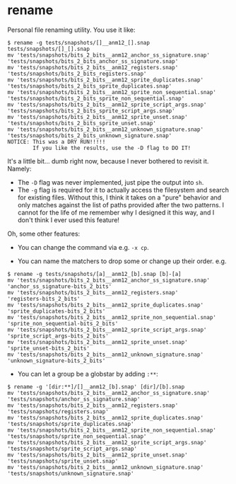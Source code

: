 # rename

Personal file renaming utility.  You use it like:

```
$ rename -g tests/snapshots/[]__anm12_[].snap tests/snapshots/[]_[].snap
mv 'tests/snapshots/bits_2_bits__anm12_anchor_ss_signature.snap'    'tests/snapshots/bits_2_bits_anchor_ss_signature.snap'
mv 'tests/snapshots/bits_2_bits__anm12_registers.snap'              'tests/snapshots/bits_2_bits_registers.snap'
mv 'tests/snapshots/bits_2_bits__anm12_sprite_duplicates.snap'      'tests/snapshots/bits_2_bits_sprite_duplicates.snap'
mv 'tests/snapshots/bits_2_bits__anm12_sprite_non_sequential.snap'  'tests/snapshots/bits_2_bits_sprite_non_sequential.snap'
mv 'tests/snapshots/bits_2_bits__anm12_sprite_script_args.snap'     'tests/snapshots/bits_2_bits_sprite_script_args.snap'
mv 'tests/snapshots/bits_2_bits__anm12_sprite_unset.snap'           'tests/snapshots/bits_2_bits_sprite_unset.snap'
mv 'tests/snapshots/bits_2_bits__anm12_unknown_signature.snap'      'tests/snapshots/bits_2_bits_unknown_signature.snap'
NOTICE: This was a DRY RUN!!!!!
        If you like the results, use the -D flag to DO IT!
```

It's a little bit... dumb right now, because I never bothered to revisit it.  Namely:

* The `-D` flag was never implemented, just pipe the output into `sh`.
* The `-g` flag is required for it to actually access the filesystem and search for existing files.  Without this, I think it takes on a "pure" behavior and only matches against the list of paths provided after the two patterns.  I cannot for the life of me remember why I designed it this way, and I don't think I ever used this feature!

Oh, some other features:

* You can change the command via e.g. `-x cp`.

* You can name the matchers to drop some or change up their order. e.g.

```
$ rename -g tests/snapshots/[a]__anm12_[b].snap [b]-[a]
mv 'tests/snapshots/bits_2_bits__anm12_anchor_ss_signature.snap'    'anchor_ss_signature-bits_2_bits'
mv 'tests/snapshots/bits_2_bits__anm12_registers.snap'              'registers-bits_2_bits'
mv 'tests/snapshots/bits_2_bits__anm12_sprite_duplicates.snap'      'sprite_duplicates-bits_2_bits'
mv 'tests/snapshots/bits_2_bits__anm12_sprite_non_sequential.snap'  'sprite_non_sequential-bits_2_bits'
mv 'tests/snapshots/bits_2_bits__anm12_sprite_script_args.snap'     'sprite_script_args-bits_2_bits'
mv 'tests/snapshots/bits_2_bits__anm12_sprite_unset.snap'           'sprite_unset-bits_2_bits'
mv 'tests/snapshots/bits_2_bits__anm12_unknown_signature.snap'      'unknown_signature-bits_2_bits'
```

* You can let a group be a globstar by adding `:**`:

```
$ rename -g '[dir:**]/[]__anm12_[b].snap' [dir]/[b].snap
mv 'tests/snapshots/bits_2_bits__anm12_anchor_ss_signature.snap'    'tests/snapshots/anchor_ss_signature.snap'
mv 'tests/snapshots/bits_2_bits__anm12_registers.snap'              'tests/snapshots/registers.snap'
mv 'tests/snapshots/bits_2_bits__anm12_sprite_duplicates.snap'      'tests/snapshots/sprite_duplicates.snap'
mv 'tests/snapshots/bits_2_bits__anm12_sprite_non_sequential.snap'  'tests/snapshots/sprite_non_sequential.snap'
mv 'tests/snapshots/bits_2_bits__anm12_sprite_script_args.snap'     'tests/snapshots/sprite_script_args.snap'
mv 'tests/snapshots/bits_2_bits__anm12_sprite_unset.snap'           'tests/snapshots/sprite_unset.snap'
mv 'tests/snapshots/bits_2_bits__anm12_unknown_signature.snap'      'tests/snapshots/unknown_signature.snap'
```
